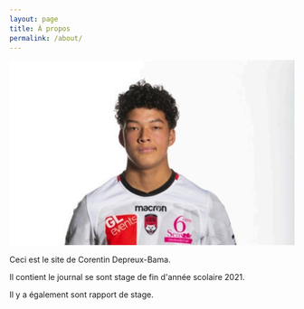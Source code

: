 ```yaml
---
layout: page
title: À propos
permalink: /about/
---
```


![image en local](/assets/images/lyn.png)


Ceci est le site de Corentin Depreux-Bama.

Il contient le journal se sont stage de fin d'année scolaire 2021.

Il y a également sont rapport de stage.


